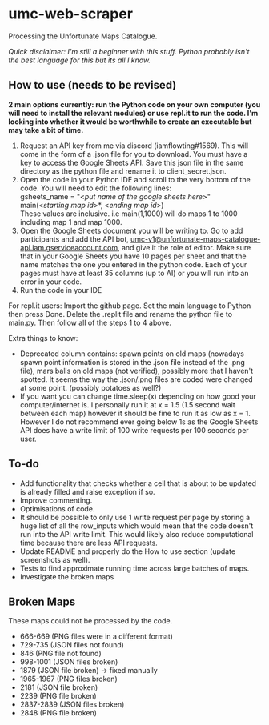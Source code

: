 # umc-web-scraper
Processing the Unfortunate Maps Catalogue.

*Quick disclaimer: I'm still a beginner with this stuff. Python probably isn't the best language for this but its all I know.*


## How to use (needs to be revised)
**2 main options currently: run the Python code on your own computer (you will need to install the relevant modules) or use repl.it to run the code. I'm looking into whether it would be worthwhile to create an executable but may take a bit of time.**

1. Request an API key from me via discord (iamflowting#1569). This will come in the form of a .json file for you to download. You must have a key to access the Google Sheets API. Save this json file in the same directory as the python file and rename it to client_secret.json.
2. Open the code in your Python IDE and scroll to the very bottom of the code. You will need to edit the following lines:  
gsheets_name = "<*put name of the google sheets here*>"  
main(<*starting map id*>*, <*ending map id*>)  
These values are inclusive. i.e main(1,1000) will do maps 1 to 1000 including map 1 and map 1000.
3. Open the Google Sheets document you will be writing to. Go to add participants and add the API bot, umc-v1@unfortunate-maps-catalogue-api.iam.gserviceaccount.com, and give it the role of editor. Make sure that in your Google Sheets you have 10 pages per sheet and that the name matches the one you entered in the python code. Each of your pages must have at least 35 columns (up to AI) or you will run into an error in your code.
4. Run the code in your IDE

For repl.it users: Import the github page. Set the main language to Python then press Done. Delete the .replit file and rename the python file to main.py. Then follow all of the steps 1 to 4 above.


Extra things to know:  
* Deprecated column contains: spawn points on old maps (nowadays spawn point information is stored in the .json file instead of the .png file), mars balls on old maps (not verified), possibly more that I haven't spotted. It seems the way the .json/.png files are coded were changed at some point. (possibly potatoes as well?)
* If you want you can change time.sleep(x) depending on how good your computer/internet is. I personally run it at x = 1.5 (1.5 second wait between each map) however it should be fine to run it as low as x = 1. However I do not recommend ever going below 1s as the Google Sheets API does have a write limit of 100 write requests per 100 seconds per user.


## To-do
* Add functionality that checks whether a cell that is about to be updated is already filled and raise exception if so.
* Improve commenting.
* Optimisations of code.
* It should be possible to only use 1 write request per page by storing a huge list of all the row_inputs which would mean that the code doesn't run into the API write limit. This would likely also reduce computational time because there are less API requests.
* Update README and properly do the How to use section (update screenshots as well).
* Tests to find approximate running time across large batches of maps.
* Investigate the broken maps


## Broken Maps
These maps could not be processed by the code.  
- 666-669 (PNG files were in a different format)
- 729-735 (JSON files not found)
- 846 (PNG file not found)
- 998-1001 (JSON files broken)
- 1879 (JSON file broken) -> fixed manually
- 1965-1967 (PNG files broken)
- 2181 (JSON file broken)
- 2239 (PNG file broken)
- 2837-2839 (JSON files broken)
- 2848 (PNG file broken)
